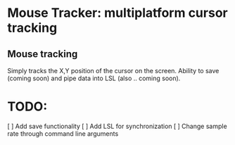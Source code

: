 # Mouse Tracker: multiplatform cursor tracking

## Mouse tracking
Simply tracks the X,Y position of the cursor on the screen. Ability to save (coming soon) and pipe data into LSL (also .. coming soon).

# TODO:
[ ] Add save functionality
[ ] Add LSL for synchronization
[ ] Change sample rate through command line arguments